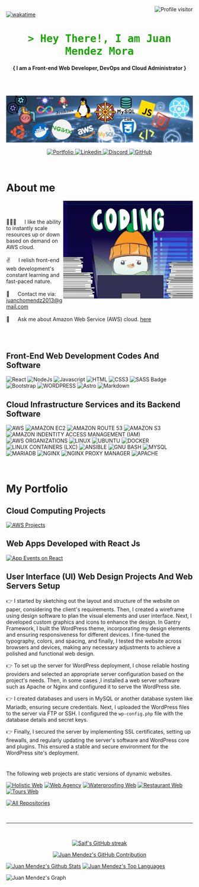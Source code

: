 <a href="https://komarev.com/ghpvc/?username=druvamayor">
  <img align="right" src="https://komarev.com/ghpvc/?username=druvamayor&label=Visitors&color=0e75b6&style=flat" alt="Profile visitor" />
</a>


[![wakatime](https://wakatime.com/badge/user/018afe8b-23c3-4028-b3cc-3e6f7af0cb56.svg)](https://wakatime.com/@018afe8b-23c3-4028-b3cc-3e6f7af0cb56)

<!-- Intro  -->
<h1 align="center" style="color:#1aa501;">
        <samp>&gt; Hey There!, I am Juan Mendez Mora
                <b><a target="_blank" href="https://github/druvamayor/portfolio"></a></b>
        </samp>
</h1>

<p align="center"> 
  <samp>
    <p align="center">
    <h4 align="center"> { I am a Front-end Web Developer, DevOps and Cloud Administrator }</h4>
    </p>
    <br>
    <br>
    <p align="center">
      <img width="580" src="/assets/banner.png" alt="Cloud Administrator and Front-end Developer" />
    </p>
  </samp>
</p>

<p align="center">
 <a href="https://github.com/Druvamayor/Druvamayor/blob/main/readme.md#my-portfolio" target="self">
  <img src="https://img.shields.io/badge/Portfolio-DC143C?style=for-the-badge&logo=medium&logoColor=white" alt="Portfolio" />
 </a>
 <a href="https://www.linkedin.com/in/juan-gabriel-mendez-mora/" target="_blank">
  <img src="https://img.shields.io/badge/LinkedIn-0077B5?style=for-the-badge&logo=linkedin&logoColor=white" alt="Linkedin" />
 </a>
  <a href="https://discordapp.com/users/mayi_06693_43028" taget="_blank">
    <img src="https://img.shields.io/badge/Discord-5865F2.svg?style=for-the-badge&logo=Discord&logoColor=white" alt="Discord" />
  </a>
  <a href="https://github.com/Druvamayor" target="_blank">
    <img src="https://img.shields.io/badge/GitHub-181717.svg?style=for-the-badge&logo=GitHub&logoColor=white" alt="GitHub" />
  </a>
</p>
<br />

<!-- About Section -->
 # About me
 
  <p>
 <img align="right" width="350" src="/assets/coding.gif" alt="Coding gif" />
  
<br/>
<br/>
  
 👨🏻‍💻 &emsp; I like the ability to instantly scale resources up or down based on demand on AWS cloud. <br/><br/>
 ✌ &emsp; I relish front-end web development's constant learning and fast-paced nature.<br/><br/>
 📧 &emsp; Contact me via: juanchomendz2013@gmail.com<br/><br/>
 💬 &emsp; Ask me about Amazon Web Service (AWS) cloud. [here](https://github.com/druvamayor/druvamayor/issues)
  </p>

<br/>
<br/>

## Front-End Web Development Codes And Software

![React](https://img.shields.io/badge/React-20232A?style=for-the-badge&logo=react&logoColor=61DAFB)
![NodeJs](https://img.shields.io/badge/Node.js-43853D?style=for-the-badge&logo=node.js&logoColor=white)
![Javascript](https://img.shields.io/badge/Javascript-F0DB4F?style=for-the-badge&labelColor=black&logo=javascript&logoColor=F0DB4F)
![HTML](https://img.shields.io/badge/HTML5-E34F26?style=for-the-badge&logo=html5&logoColor=white)
![CSS3](https://img.shields.io/badge/CSS3-1572B6?style=for-the-badge&logo=css3&logoColor=white)
![SASS Badge](https://img.shields.io/badge/Sass-CC6699?style=for-the-badge&logo=sass&logoColor=white)
![Bootstrap](https://img.shields.io/badge/Bootstrap-563D7C?style=for-the-badge&logo=bootstrap&logoColor=white)
![WORDPRESS](https://img.shields.io/badge/WordPress-21759B.svg?style=for-the-badge&logo=WordPress&logoColor=white)
![Astro](https://img.shields.io/badge/Astro-000000?style=for-the-badge&logo=astro&logoColor=white)
![Markdown](https://img.shields.io/badge/Markdown-000000?style=for-the-badge&logo=markdown&logoColor=white)

## Cloud Infrastructure Services and its Backend Software

![AWS](https://img.shields.io/badge/Amazon%20AWS-232F3E.svg?style=for-the-badge&logo=Amazon-AWS&logoColor=white)
![AMAZON EC2](https://img.shields.io/badge/Amazon%20EC2-FF9900.svg?style=for-the-badge&logo=Amazon-EC2&logoColor=white)
![AMAZON ROUTE 53](https://img.shields.io/badge/Amazon%20Route%2053-8C4FFF.svg?style=for-the-badge&logo=Amazon-Route-53&logoColor=white)
![AMAZON S3](https://img.shields.io/badge/Amazon%20S3-569A31.svg?style=for-the-badge&logo=Amazon-S3&logoColor=white)
![AMAZON INDENTITY ACCESS MANAGEMENT (IAM)](https://img.shields.io/badge/Amazon%20Identity%20Access%20Management-DD344C.svg?style=for-the-badge&logo=Amazon-Identity-Access-Management&logoColor=white)
![AWS ORGANIZATIONS](https://img.shields.io/badge/AWS%20Organizations-E7157B.svg?style=for-the-badge&logo=AWS-Organizations&logoColor=white)
![LINUX](https://img.shields.io/badge/Linux-FCC624.svg?style=for-the-badge&logo=Linux&logoColor=black)
![UBUNTU](https://img.shields.io/badge/Ubuntu-E95420.svg?style=for-the-badge&logo=Ubuntu&logoColor=white)
![DOCKER](https://img.shields.io/badge/Docker-2496ED.svg?style=for-the-badge&logo=Docker&logoColor=white)
![LINUX CONTAINERS (LXC)](https://img.shields.io/badge/Linux%20Containers-333333.svg?style=for-the-badge&logo=Linux-Containers&logoColor=white)
![ANSIBLE](https://img.shields.io/badge/Ansible-EE0000.svg?style=for-the-badge&logo=Ansible&logoColor=white)
![GNU BASH](https://img.shields.io/badge/GNU%20Bash-4EAA25.svg?style=for-the-badge&logo=GNU-Bash&logoColor=white)
![MYSQL](https://img.shields.io/badge/MySQL-4479A1.svg?style=for-the-badge&logo=MySQL&logoColor=white)
![MARIADB](https://img.shields.io/badge/MariaDB-003545.svg?style=for-the-badge&logo=MariaDB&logoColor=white)
![NGINX](https://img.shields.io/badge/NGINX-009639.svg?style=for-the-badge&logo=NGINX&logoColor=white)
![NGINX PROXY MANAGER](https://img.shields.io/badge/Nginx%20Proxy%20Manager-F15833.svg?style=for-the-badge&logo=Nginx-Proxy-Manager&logoColor=white)
![APACHE](https://img.shields.io/badge/Apache-D22128.svg?style=for-the-badge&logo=Apache&logoColor=white)


<br/>

#  My Portfolio
## Cloud Computing Projects
[![AWS Projects](https://github-readme-stats.vercel.app/api/pin/?username=druvamayor&repo=aws-projects&border_color=#63C8E0&bg_color=0D1117&title_color=#63C8E0&text_color=8B949E&icon_color=#63C8E0)](https://github.com/Druvamayor/aws-projects/)

## Web Apps Developed with React Js
[![App Events on React](https://github-readme-stats.vercel.app/api/pin/?username=druvamayor&repo=app-events-on-react&border_color=#63C8E0&bg_color=0D1117&title_color=#63C8E0&text_color=8B949E&icon_color=#63C8E0)](https://github.com/Druvamayor/app-events-on-react.git)

## User Interface (UI) Web Design Projects And Web Servers Setup
👉 I started by sketching out the layout and structure of the website on paper, considering the client's requirements. Then, I created a wireframe using design software to plan the visual elements and user interface. Next, I developed custom graphics and icons to enhance the design. In Gantry Framework, I built the WordPress theme, incorporating my design elements and ensuring responsiveness for different devices. I fine-tuned the typography, colors, and spacing, and finally, I tested the website across browsers and devices, making any necessary adjustments to achieve a polished and functional web design.

👉 To set up the server for WordPress deployment, I chose reliable hosting providers and selected an appropriate server configuration based on the project's needs. Then, in some cases ,I installed a web server software such as Apache or Nginx and configured it to serve the WordPress site.

👉 I created databases and users in MySQL or another database system like Mariadb, ensuring secure credentials. Next, I uploaded the WordPress files to the server via FTP or SSH. I configured the `wp-config.php` file with the database details and secret keys.

👉 Finally, I secured the server by implementing SSL certificates, setting up firewalls, and regularly updating the server's software and WordPress core and plugins. This ensured a stable and secure environment for the WordPress site's deployment.
#
The following web projects are static versions of dynamic websites.

[![Holistic Web](https://github-readme-stats.vercel.app/api/pin/?username=druvamayor&repo=holistic-web&border_color=#63C8E0&bg_color=0D1117&title_color=#63C8E0&text_color=8B949E&icon_color=#63C8E0)](https://druvamayor.github.io/holistic-web/)
[![Web Agency](https://github-readme-stats.vercel.app/api/pin/?username=druvamayor&repo=web-agency&border_color=#E1DE80&bg_color=0D1117&title_color=#E1DE80&text_color=8B949E&icon_color=#E1DE80)](https://druvamayor.github.io/web-agency/)
[![Waterproofing Web](https://github-readme-stats.vercel.app/api/pin/?username=druvamayor&repo=waterproofing-web&border_color=#AC61E0&bg_color=0D1117&title_color=#AC61E0&text_color=8B949E&icon_color=#AC61E0)](https://druvamayor.github.io/waterproofing-web/)
[![Restaurant Web](https://github-readme-stats.vercel.app/api/pin/?username=druvamayor&repo=restaurant-web&border_color=#63C8E0&bg_color=0D1117&title_color=#63C8E0&text_color=8B949E&icon_color=#63C8E0)](https://druvamayor.github.io/restaurant-web/)
[![Tours Web](https://github-readme-stats.vercel.app/api/pin/?username=druvamayor&repo=tours-web&border_color=#E1DE80&bg_color=0D1117&title_color=#E1DE80&text_color=8B949E&icon_color=#E1DE80)](https://druvamayor.github.io/tours-web/)

<p align="left">
  <a href="https://github.com/druvamayor?tab=repositories" target="_blank"><img alt="All Repositories" title="All Repositories" src="https://img.shields.io/badge/-All%20Repos-2962FF?style=for-the-badge&logo=koding&logoColor=white"/></a>
</p>

<br/>
<hr/>
<br/>

<p align="center">
  <a href="https://github.com/druvamayor">
    <img src="https://github-readme-streak-stats.herokuapp.com/?user=druvamayor&theme=radical&border=7F3FBF&background=0D1117" alt="Saif's GitHub streak"/>
  </a>
</p>

<p align="center">
  <a href="https://github.com/druvamayor">
    <img src="https://github-profile-summary-cards.vercel.app/api/cards/profile-details?username=druvamayor&theme=radical" alt="Juan Mendez's GitHub Contribution"/>
  </a>
</p>

<a> 
    <a href="https://github.com/druvamayor"><img alt="Juan Mendez's Github Stats" src="https://denvercoder1-github-readme-stats.vercel.app/api?username=druvamayor&show_icons=true&count_private=true&theme=react&border_color=7F3FBF&bg_color=0D1117&title_color=F85D7F&icon_color=F8D866" height="192px" width="49.5%"/></a>
   <a href="https://github.com/druvamayor"><img alt="Juan Mendez's Top Languages" src="https://denvercoder1-github-readme-stats.vercel.app/api/top-langs/?username=druvamayor&langs_count=8&layout=compact&theme=react&border_color=7F3FBF&bg_color=0D1117&title_color=F85D7F&icon_color=F8D866" height="192px" width="49.5%"/></a>
  <br/>
</a>


![Juan Mendez's Graph](https://github-readme-activity-graph.vercel.app/graph?username=druvamayor&custom_title=Juan%20Mendez's%20GitHub%20Activity%20Graph&bg_color=0D1117&color=7F3FBF&line=7F3FBF&point=7F3FBF&area_color=FFFFFF&title_color=FFFFFF&area=true)
